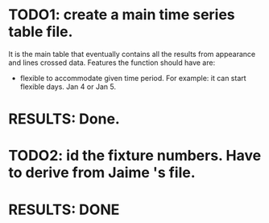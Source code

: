 # TODO1: create a main time series table file.

It is the main table that eventually contains all the results from appearance
and lines crossed data. Features the function should have are:
- flexible to accommodate given time period. For example: it can start flexible
        days. Jan 4 or Jan 5.

# RESULTS: Done. 

# TODO2: id the fixture numbers. Have to derive from Jaime 's file.
# RESULTS: DONE

